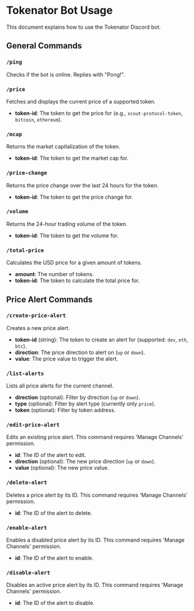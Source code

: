 # Tokenator Bot Usage

This document explains how to use the Tokenator Discord bot.

## General Commands

### `/ping`
Checks if the bot is online. Replies with "Pong!".

### `/price`
Fetches and displays the current price of a supported token.
- **token-id**: The token to get the price for (e.g., `scout-protocol-token`, `bitcoin`, `ethereum`).

### `/mcap`
Returns the market capitalization of the token.
- **token-id**: The token to get the market cap for.

### `/price-change`
Returns the price change over the last 24 hours for the token.
- **token-id**: The token to get the price change for.

### `/volume`
Returns the 24-hour trading volume of the token.
- **token-id**: The token to get the volume for.

### `/total-price`
Calculates the USD price for a given amount of tokens.
- **amount**: The number of tokens.
- **token-id**: The token to calculate the total price for.

## Price Alert Commands

### `/create-price-alert`
Creates a new price alert.
- **token-id** (string): The token to create an alert for (supported: `dev`, `eth`, `btc`).
- **direction**: The price direction to alert on (`up` or `down`).
- **value**: The price value to trigger the alert.

### `/list-alerts`
Lists all price alerts for the current channel.
- **direction** (optional): Filter by direction (`up` or `down`).
- **type** (optional): Filter by alert type (currently only `price`).
- **token** (optional): Filter by token address.

### `/edit-price-alert`
Edits an existing price alert. This command requires 'Manage Channels' permission.
- **id**: The ID of the alert to edit.
- **direction** (optional): The new price direction (`up` or `down`).
- **value** (optional): The new price value.

### `/delete-alert`
Deletes a price alert by its ID. This command requires 'Manage Channels' permission.
- **id**: The ID of the alert to delete.

### `/enable-alert`
Enables a disabled price alert by its ID. This command requires 'Manage Channels' permission.
- **id**: The ID of the alert to enable.

### `/disable-alert`
Disables an active price alert by its ID. This command requires 'Manage Channels' permission.
- **id**: The ID of the alert to disable.
